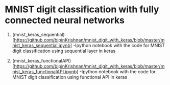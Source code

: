 # MNIST digit classification with fully connected neural networks 

1. (mnist_keras_sequential)[https://github.com/bipinKrishnan/mnist_digit_with_keras/blob/master/mnist_keras_sequential.ipynb] -Ipython notebook with the code for MNIST digit classification using sequential layer in keras

2. (mnist_keras_functionalAPI)[https://github.com/bipinKrishnan/mnist_digit_with_keras/blob/master/mnist_keras_functionalAPI.ipynb] -Ipython notebook with the code for MNIST digit classification using functional API in keras